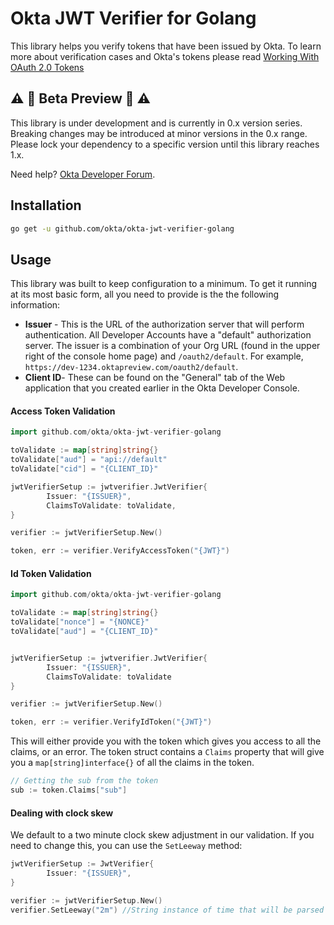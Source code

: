 # Okta JWT Verifier for Golang

This library helps you verify tokens that have been issued by Okta. To learn more about verification cases and Okta's tokens please read [Working With OAuth 2.0 Tokens](https://developer.okta.com/authentication-guide/tokens/)

## :warning: :construction: Beta Preview :construction: :warning:

This library is under development and is currently in 0.x version series.  Breaking changes may be introduced at minor versions in the 0.x range.  Please lock your dependency to a specific version until this library reaches 1.x.

Need help? [Okta Developer Forum].

## Installation
```sh
go get -u github.com/okta/okta-jwt-verifier-golang
```

## Usage

This library was built to keep configuration to a minimum. To get it running at its most basic form, all you need to provide is the the following information:

- **Issuer** - This is the URL of the authorization server that will perform authentication.  All Developer Accounts have a "default" authorization server.  The issuer is a combination of your Org URL (found in the upper right of the console home page) and `/oauth2/default`. For example, `https://dev-1234.oktapreview.com/oauth2/default`.
- **Client ID**- These can be found on the "General" tab of the Web application that you created earlier in the Okta Developer Console.

#### Access Token Validation
```go
import github.com/okta/okta-jwt-verifier-golang

toValidate := map[string]string{}
toValidate["aud"] = "api://default"
toValidate["cid"] = "{CLIENT_ID}"

jwtVerifierSetup := jwtverifier.JwtVerifier{
        Issuer: "{ISSUER}",
        ClaimsToValidate: toValidate,
}

verifier := jwtVerifierSetup.New()

token, err := verifier.VerifyAccessToken("{JWT}")
```

#### Id Token Validation
```go
import github.com/okta/okta-jwt-verifier-golang

toValidate := map[string]string{}
toValidate["nonce"] = "{NONCE}"
toValidate["aud"] = "{CLIENT_ID}"


jwtVerifierSetup := jwtverifier.JwtVerifier{
        Issuer: "{ISSUER}",
        ClaimsToValidate: toValidate
}

verifier := jwtVerifierSetup.New()

token, err := verifier.VerifyIdToken("{JWT}")
```

This will either provide you with the token which gives you access to all the claims, or an error. The token struct contains a `Claims` property that will give you a `map[string]interface{}` of all the claims in the token.

```go
// Getting the sub from the token
sub := token.Claims["sub"]
```

#### Dealing with clock skew
We default to a two minute clock skew adjustment in our validation.  If you need to change this, you can use the `SetLeeway` method:

```go
jwtVerifierSetup := JwtVerifier{
        Issuer: "{ISSUER}",
}

verifier := jwtVerifierSetup.New()
verifier.SetLeeway("2m") //String instance of time that will be parsed by `time.ParseDuration`
```

[Okta Developer Forum]: https://devforum.okta.com/
